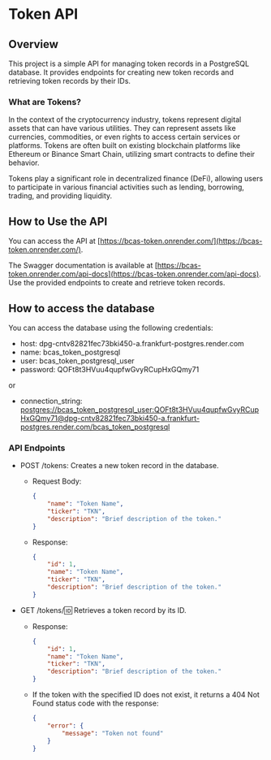 # Token API

## Overview

This project is a simple API for managing token records in a PostgreSQL database. It provides endpoints for creating new token records and retrieving token records by their IDs.

### What are Tokens?

In the context of the cryptocurrency industry, tokens represent digital assets that can have various utilities. They can represent assets like currencies, commodities, or even rights to access certain services or platforms. Tokens are often built on existing blockchain platforms like Ethereum or Binance Smart Chain, utilizing smart contracts to define their behavior.

Tokens play a significant role in decentralized finance (DeFi), allowing users to participate in various financial activities such as lending, borrowing, trading, and providing liquidity.

## How to Use the API

You can access the API at [https://bcas-token.onrender.com/](https://bcas-token.onrender.com/).

The Swagger documentation is available at [https://bcas-token.onrender.com/api-docs](https://bcas-token.onrender.com/api-docs). Use the provided endpoints to create and retrieve token records.

## How to access the database

You can access the database using the following credentials:

-   host: dpg-cntv82821fec73bki450-a.frankfurt-postgres.render.com
-   name: bcas_token_postgresql
-   user: bcas_token_postgresql_user
-   password: QOFt8t3HVuu4qupfwGvyRCupHxGQmy71

or

-   connection_string: [postgres://bcas_token_postgresql_user:QOFt8t3HVuu4qupfwGvyRCupHxGQmy71@dpg-cntv82821fec73bki450-a.frankfurt-postgres.render.com/bcas_token_postgresql](postgres://bcas_token_postgresql_user:QOFt8t3HVuu4qupfwGvyRCupHxGQmy71@dpg-cntv82821fec73bki450-a.frankfurt-postgres.render.com/bcas_token_postgresql)

### API Endpoints

-   POST /tokens: Creates a new token record in the database.

    -   Request Body:
        ```json
        {
            "name": "Token Name",
            "ticker": "TKN",
            "description": "Brief description of the token."
        }
        ```
    -   Response:
        ```json
        {
            "id": 1,
            "name": "Token Name",
            "ticker": "TKN",
            "description": "Brief description of the token."
        }
        ```

-   GET /tokens/:id: Retrieves a token record by its ID.
    -   Response:
        ```json
        {
            "id": 1,
            "name": "Token Name",
            "ticker": "TKN",
            "description": "Brief description of the token."
        }
        ```
    -   If the token with the specified ID does not exist, it returns a 404 Not Found status code with the response:
        ```json
        {
            "error": {
                "message": "Token not found"
            }
        }
        ```
